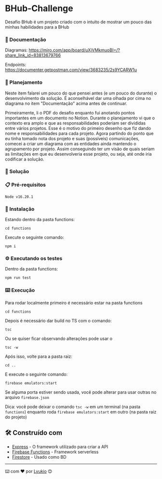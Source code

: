 # BHub-Challenge

Desafio BHub é um projeto criado com o intuito de mostrar um pouco das minhas habilidades para a BHub

### 📂 Documentação

Diagramas: https://miro.com/app/board/uXjVMkmuoBI=/?share_link_id=83813679766

Endpoints: https://documenter.getpostman.com/view/3683235/2s9YCARW1u

### 📝 Planejamento

Neste item falarei um pouco do que pensei antes (e um pouco do durante) o desenvolvimento da solução.
É aconselhável dar uma olhada por cima no diagrama no item "Documentação" acima antes de continuar.

Primeiramente, li o PDF do desafio enquanto fui anotando pontos importantes em um documento no Notion.
Durante o planejamento vi que o contexto era amplo e que as responsabilidades poderiam ser divididas entre vários projetos. Esse é o motivo do primeiro desenho que fiz dando nome e responsabilidades para cada projeto.
Agora partindo do ponto que eu tinha tomado nota dos projeto e suas (possíveis) comunicações, comecei a criar um diagrama com as entidades ainda mantendo o agrupamento por projeto. Assim conseguindo ter um visão de quais seriam as limitações em que eu desenvolveria esse projeto, ou seja, até onde iria codificar a solução.

### 🎯 Solução




### 📋 Pré-requisitos

```
Node v16.20.1
```

### 🔧 Instalação

Estando dentro da pasta functions:
```
cd functions
```

Execute o seguinte comando:

```
npm i
```

### ⚙️ Executando os testes

Dentro da pasta functions:

```
npm run test
```

### ⌨️ Execução

Para rodar localmente primeiro é necessário estar na pasta functions
```
cd functions
```

Depois é necessário dar build no TS com o comando:

```
tsc
```

Ou se quiser ficar observando alterações pode usar o

```
tsc -w
```
Após isso, volte para a pasta raiz:
```
cd ..
```
E execute o seguinte comando:
```
firebase emulators:start
```

Se alguma porta estiver sendo usada, você pode alterar para usar outras no arquivo `firebase.json`

Dica: você pode deixar o comando `tsc -w` em um terminal (na pasta `functions`) enquanto roda `firebase emulators:start` em outro (na pasta raiz do projeto)

## 🛠️ Construído com

* [Express](https://www.npmjs.com/package/express) - O framework utilizado para criar a API
* [Firebase Functions](https://firebase.google.com/docs/functions) - Framework serverless
* [Firestore](https://firebase.google.com/docs/firestore) - Usado como BD

---
⌨️ com ❤️ por [Lyukio](https://github.com/lyukio) 😊
